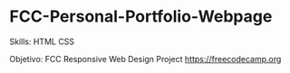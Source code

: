 # FCC-Personal-Portfolio-Webpage
 
Skills: HTML CSS

Objetivo: FCC 
Responsive Web Design Project
https://freecodecamp.org
